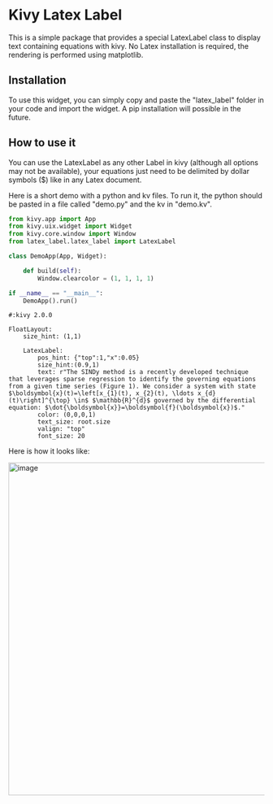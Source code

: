 # Kivy Latex Label

This is a simple package that provides a special LatexLabel class to display text containing equations with kivy. No Latex installation is required, the rendering is performed using matplotlib.

## Installation

To use this widget, you can simply copy and paste the "latex_label" folder in your code and import the widget. A pip installation will possible in the future.

## How to use it

You can use the LatexLabel as any other Label in kivy (although all options may not be available), your equations just need to be delimited by dollar symbols ($) like in any Latex document.

Here is a short demo with a python and kv files. To run it, the python should be pasted in a file called "demo.py" and the kv in "demo.kv".

```python
from kivy.app import App
from kivy.uix.widget import Widget
from kivy.core.window import Window
from latex_label.latex_label import LatexLabel

class DemoApp(App, Widget):

    def build(self):
        Window.clearcolor = (1, 1, 1, 1)

if __name__ == "__main__":
    DemoApp().run()
```

```kv
#:kivy 2.0.0

FloatLayout:
    size_hint: (1,1)

    LatexLabel:
        pos_hint: {"top":1,"x":0.05}
        size_hint:(0.9,1)
        text: r"The SINDy method is a recently developed technique that leverages sparse regression to identify the governing equations from a given time series (Figure 1). We consider a system with state $\boldsymbol{x}(t)=\left[x_{1}(t), x_{2}(t), \ldots x_{d}(t)\right]^{\top} \in$ $\mathbb{R}^{d}$ governed by the differential equation: $\dot{\boldsymbol{x}}=\boldsymbol{f}(\boldsymbol{x})$."
        color: (0,0,0,1)
        text_size: root.size
        valign: "top"
        font_size: 20
```

Here is how it looks like: 

<img width="820" height="655" alt="image" src="https://github.com/user-attachments/assets/dc86ffd9-0316-4a73-9810-69a027c00dce" />

